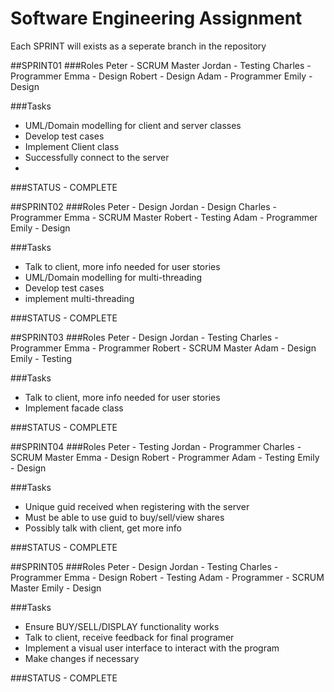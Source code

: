 # Software Engineering Assignment
Each SPRINT will exists as a seperate branch in the repository

##SPRINT01
###Roles
Peter - SCRUM Master
Jordan - Testing
Charles - Programmer
Emma - Design
Robert - Design
Adam - Programmer
Emily - Design

###Tasks
- UML/Domain modelling for client and server classes
- Develop test cases
- Implement Client class
- Successfully connect to the server
- 
###STATUS - COMPLETE

##SPRINT02
###Roles
Peter - Design
Jordan - Design
Charles - Programmer
Emma - SCRUM Master
Robert - Testing
Adam - Programmer
Emily - Design

###Tasks
- Talk to client, more info needed for user stories
- UML/Domain modelling for multi-threading
- Develop test cases
- implement multi-threading

###STATUS - COMPLETE

##SPRINT03
###Roles
Peter - Design
Jordan - Testing
Charles - Programmer
Emma - Programmer
Robert - SCRUM Master
Adam - Design
Emily - Testing

###Tasks
- Talk to client, more info needed for user stories 
- Implement facade class

###STATUS - COMPLETE

##SPRINT04
###Roles
Peter - Testing
Jordan - Programmer
Charles - SCRUM Master
Emma - Design
Robert - Programmer
Adam - Testing
Emily - Design

###Tasks
- Unique guid received when registering with the server
- Must be able to use guid to buy/sell/view shares
- Possibly talk with client, get more info

###STATUS - COMPLETE

##SPRINT05
###Roles
Peter - Design
Jordan - Testing
Charles - Programmer 
Emma - Design
Robert - Testing
Adam - Programmer - SCRUM Master
Emily - Design

###Tasks
- Ensure BUY/SELL/DISPLAY functionality works
- Talk to client, receive feedback for final programer
- Implement a visual user interface to interact with the program
- Make changes if necessary

###STATUS - COMPLETE


